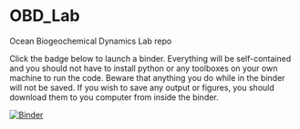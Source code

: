 # OBD_Lab
Ocean Biogeochemical Dynamics Lab repo

Click the badge below to launch a binder. Everything will be self-contained and you should not have to install python or any toolboxes on your own machine to run the code. Beware that anything you do while in the binder will not be saved. If you wish to save any output or figures, you should download them to you computer from inside the binder. 

[![Binder](https://mybinder.org/badge_logo.svg)](https://mybinder.org/v2/gh/ognancy4life/OBD_Lab/HEAD)
